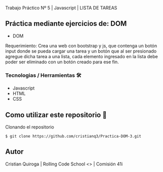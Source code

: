 Trabajo Práctico Nº 5 | Javascript | LISTA DE TAREAS

## Práctica mediante ejercicios de: DOM

- DOM


Requerimiento:  Crea una web con bootstrap y js, que contenga un botón input donde se pueda cargar una tarea y un botón que al ser presionado agregue dicha tarea a una lista, cada elemento ingresado en la lista debe poder ser eliminado con un botón creado para ese fin.


### Tecnologias / Herramientas 🛠

- Javascript
- HTML
- CSS

## Como utilizar este repositorio 🎫

Clonando el repositorio

`$ git clone https://github.com/cristianq3/Practica-DOM-3.git`

## Autor

Cristian Quiroga | Rolling Code School <> | Comisión 41i
